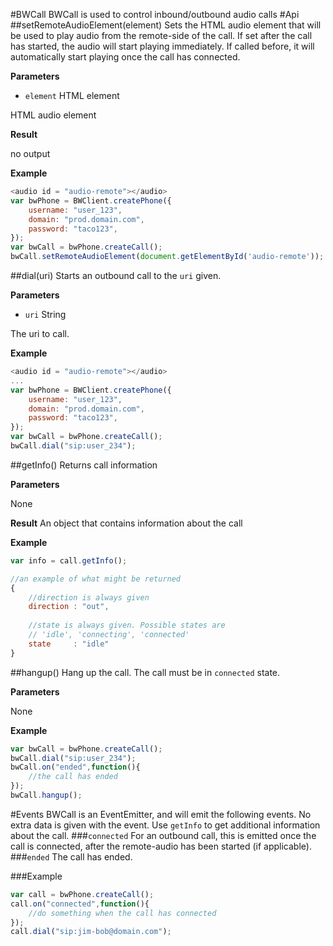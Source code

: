 #BWCall
BWCall is used to control inbound/outbound audio calls
#Api
##setRemoteAudioElement(element)
Sets the HTML audio element that will be used to play audio from the remote-side of the call.
If set after the call has started, the audio will start playing immediately. If called before, it will automatically start playing once the call has connected.

**Parameters**

* `element` HTML element

HTML audio element

**Result**

no output


**Example**


```javascript
<audio id = "audio-remote"></audio>
var bwPhone = BWClient.createPhone({
    username: "user_123",
    domain: "prod.domain.com",
    password: "taco123",
});
var bwCall = bwPhone.createCall();
bwCall.setRemoteAudioElement(document.getElementById('audio-remote'));
```

##dial(uri)
Starts an outbound call to the `uri` given.

**Parameters**

* `uri` String

The uri to call.

**Example**

```javascript
<audio id = "audio-remote"></audio>
...
var bwPhone = BWClient.createPhone({
    username: "user_123",
    domain: "prod.domain.com",
    password: "taco123",
});
var bwCall = bwPhone.createCall();
bwCall.dial("sip:user_234");
```

##getInfo()
Returns call information

**Parameters**

None

**Result**
An object that contains information about the call

**Example**

```javascript
var info = call.getInfo();

//an example of what might be returned
{
	//direction is always given
	direction : "out",
    
    //state is always given. Possible states are
    // 'idle', 'connecting', 'connected' 
    state     : "idle"
}
```

##hangup()
Hang up the call. The call must be in `connected` state.

**Parameters**

None

**Example**
```javascript
var bwCall = bwPhone.createCall();
bwCall.dial("sip:user_234");
bwCall.on("ended",function(){
	//the call has ended
});
bwCall.hangup();
```

#Events
BWCall is an EventEmitter, and will emit the following events. No extra data is given with the event. Use `getInfo` to get additional information about the call.
###`connected`
For an outbound call, this is emitted once the call is connected, after the remote-audio has been started (if applicable).
###`ended`
The call has ended.

###Example
```javascript
var call = bwPhone.createCall();
call.on("connected",function(){
	//do something when the call has connected
});
call.dial("sip:jim-bob@domain.com");
```

